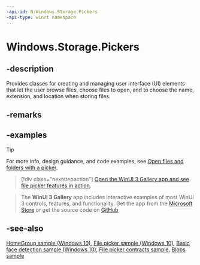 ```yaml
---
-api-id: N:Windows.Storage.Pickers
-api-type: winrt namespace
---
```


# Windows.Storage.Pickers

## -description

Provides classes for creating and managing user interface (UI) elements that let the user browse files, choose files to open, and to choose the name, extension, and location when storing files.

## -remarks

## -examples

> [!TIP]
> For more info, design guidance, and code examples, see [Open files and folders with a picker](/windows/uwp/files/quickstart-using-file-and-folder-pickers).

> [!div class="nextstepaction"]
> [Open the WinUI 3 Gallery app and see file picker features in action](winui3gallery://item/FilePicker).

> The **WinUI 3 Gallery** app includes interactive examples of most WinUI 3 controls, features, and functionality. Get the app from the [Microsoft Store](https://www.microsoft.com/store/productId/9P3JFPWWDZRC) or get the source code on [GitHub](https://github.com/microsoft/WinUI-Gallery)

## -see-also

[HomeGroup sample (Windows 10)](https://github.com/Microsoft/Windows-universal-samples/tree/master/Samples/HomeGroup), [File picker sample (Windows 10)](https://github.com/microsoft/Windows-universal-samples/tree/master/Samples/FilePicker), [Basic face detection sample (Windows 10)](https://go.microsoft.com/fwlink/p/?LinkId=620512), [File picker contracts sample](https://github.com/microsoft/Windows-universal-samples/tree/master/Samples/FilePickerContracts), [Blobs sample](https://github.com/microsoft/Windows-universal-samples/tree/main/archived/MsBlobBuilder)
